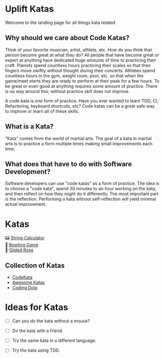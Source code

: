 # Uplift Katas

Welcome to the landing page for all things kata related

## Why should we care about Code Katas?

Think of your favorite musician, artist, athlete, etc. How do you think that person become great at what they do?
All people that have become great or expert at anything have dedicated huge amounts of time to practicing their craft.
Pianists spend countless hours practicing their scales so that their fingers move swiftly without thought during their
concerts. Athletes spend countless hours in the gym, weight room, pool, etc. so that when the game/meet starts they are ready
to perform at their peak for a few hours. To be great or even good at anything requires some amount of practice.
There is no way around this; without practice skill does not improve.

A code kata is one form of practice. Have you ever wanted to learn TDD, CI, Refactoring, keyboard shortcuts, etc? 
Code katas can be a great safe way to improve or learn all of these skills.

## What is a Kata?

"Kata" comes from the world of martial arts. The goal of a kata in martial
arts is to practice a form multiple times making small improvements each time.

## What does that have to do with Software Development?

Software developers can use "code katas" as a form of practice. The idea is to 
choose a "code kata", spend 30 minutes to an hour working on the kata, and then reflect
on how they might do it differently. The most important part is the reflection. Performing
a kata without self-reflection will yield minimal actual improvement.

# Katas

📟 [String Calculator](/string-calculator/README.md)  
🎳 [Bowling Game](/bowling-game/README.md)  
🌹 [Gilded Rose](/guilded-rose-with-tests/README.md)  

## Collection of Katas

- [CodeKata](http://codekata.com/)
- [Awesome Katas](https://github.com/gamontal/awesome-katas)
- [Coding Dojo](https://codingdojo.org/kata/)

# Ideas for Katas

- [ ] Can you do the kata without a mouse?
- [ ] Do the kata with a friend.
- [ ] Try the same kata in a different language.
- [ ] Try the kata using TDD.


